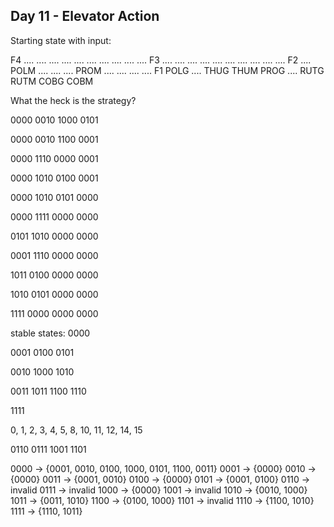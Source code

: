 ## Day 11 - Elevator Action

Starting state with input:

F4 .... .... .... .... .... .... .... .... .... ....
F3 .... .... .... .... .... .... .... .... .... ....
F2 .... POLM .... .... .... PROM .... .... .... ....
F1 POLG .... THUG THUM PROG .... RUTG RUTM COBG COBM

What the heck is the strategy?

0000
0010
1000
0101

0000
0010
1100
0001

0000
1110
0000
0001

0000
1010
0100
0001

0000
1010
0101
0000

0000
1111
0000
0000

0101
1010
0000
0000

0001
1110
0000
0000

1011
0100
0000
0000

1010
0101
0000
0000

1111
0000
0000
0000

stable states:
0000

0001
0100
0101

0010
1000
1010

0011
1011
1100
1110

1111

0, 1, 2, 3, 4, 5, 8, 10, 11, 12, 14, 15

0110
0111
1001
1101

0000 -> {0001, 0010, 0100, 1000, 0101, 1100, 0011}
0001 -> {0000}
0010 -> {0000}
0011 -> {0001, 0010}
0100 -> {0000}
0101 -> {0001, 0100}
0110 -> invalid
0111 -> invalid
1000 -> {0000}
1001 -> invalid
1010 -> {0010, 1000}
1011 -> {0011, 1010}
1100 -> {0100, 1000}
1101 -> invalid
1110 -> {1100, 1010}
1111 -> {1110, 1011}
